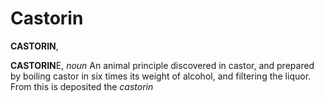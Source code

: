 # Castorin

**CASTORIN**,

**CASTORIN**E, _noun_ An animal principle discovered in castor, and prepared by boiling castor in six times its weight of alcohol, and filtering the liquor. From this is deposited the _castorin_